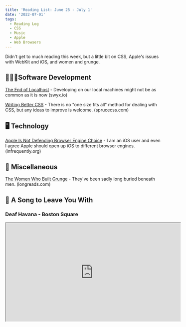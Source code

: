 ```yaml
---
title: 'Reading List: June 25 - July 1'
date: '2022-07-01'
tags:
  - Reading Log
  - CSS
  - Music
  - Apple
  - Web Browsers
---
```


Didn't get to much reading this week, but a little bit on CSS, Apple's issues with WebKit and iOS, and women and grunge.
<!-- excerpt -->

<div class="reading-log"></div>

## 👨🏼‍💻Software Development

[The End of Localhost](https://swyx.io/the-end-of-localhost) - Developing on our local machines might not be as common as it is now <span className="domain-name">(swyx.io)</span>

[Writing Better CSS](https://sprucecss.com/blog/writing-better-css) - There is no "one size fits all" method for dealing with CSS, but any ideas to improve is welcome. <span className="domain-name">(sprucecss.com)</span>

## 🖥 Technology

[Apple Is Not Defending Browser Engine Choice](https://infrequently.org/2022/06/apple-is-not-defending-browser-engine-choice/) - I am an iOS user and even I agree Apple should open up iOS to different browser engines. <span className="domain-name">(infrequently.org)</span>

## 🎒 Miscellaneous

[The Women Who Built Grunge](https://longreads.com/2022/06/29/the-women-who-built-grunge/) - They've been sadly long buried beneath men. <span className="domain-name">(longreads.com)</span>

## 🎵 A Song to Leave You With

### Deaf Havana - Boston Square

<fit-vids>
    <iframe
        width="560"
        height="315"
        src="https://www.youtube.com/embed/vfGZZJnoJ0U"
        title="Deaf Havana - Boston Square"
        allow="accelerometer; autoplay; clipboard-write; encrypted-media; gyroscope; picture-in-picture"
        allowfullscreen></iframe>
</fit-vids>